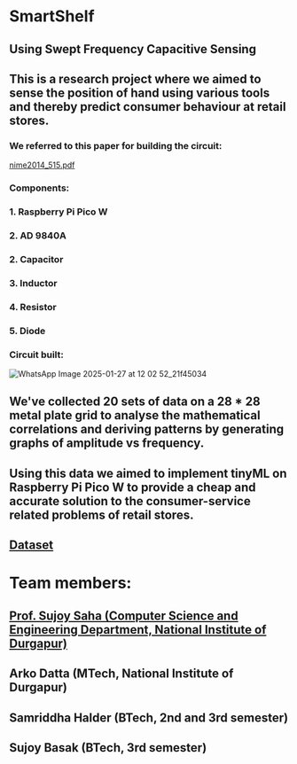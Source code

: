 # SmartShelf
## Using Swept Frequency Capacitive Sensing
##  This is a research project where we aimed to sense the position of hand using various tools and thereby predict consumer behaviour at retail stores.
### We referred to this paper for building the circuit:
[nime2014_515.pdf](https://github.com/user-attachments/files/18554242/nime2014_515.pdf)
### Components:
### 1. Raspberry Pi Pico W
### 2. AD 9840A
### 2. Capacitor
### 3. Inductor
### 4. Resistor
### 5. Diode
### Circuit built: 
![WhatsApp Image 2025-01-27 at 12 02 52_21f45034](https://github.com/user-attachments/assets/40af2822-1bdf-484d-9b0c-edca9772f9b4)
## We've collected 20 sets of data on a 28 * 28 metal plate grid to analyse the mathematical correlations and deriving patterns by generating graphs of amplitude vs frequency.
## Using this data we aimed to implement tinyML on Raspberry Pi Pico W to provide a cheap and accurate solution to the consumer-service related problems of retail stores.
## [Dataset](https://www.kaggle.com/datasets/livingthrough/smartshelfdata)
# Team members:
## [Prof. Sujoy Saha (Computer Science and Engineering Department, National Institute of Durgapur)](https://nitdgp.ac.in/department/computer-science-engineering/faculty-1/sujoy-saha-1)
## Arko Datta (MTech, National Institute of Durgapur)
## Samriddha Halder (BTech, 2nd and 3rd semester)
## Sujoy Basak (BTech, 3rd semester)
